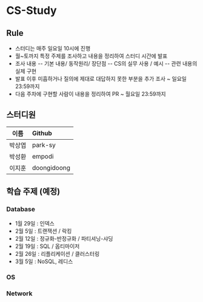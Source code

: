 # CS-Study

## Rule
- 스터디는 매주 일요일 10시에 진행
- 월~토까지 특정 주제를 조사하고 내용을 정리하여 스터디 시간에 발표
- 조사 내용
-- 기본 내용/ 동작원리/ 장단점
-- CS의 실무 사용 / 예시
-- 관련 내용의 실제 구현
- 발표 이후 미흡하거나 질의에 제대로 대답하지 못한 부분을 추가 조사 ~ 일요일 23:59까지
- 다음 주차에 구현할 사람이 내용을 정리하여 PR ~ 월요일 23:59까지

## 스터디원

|     이름     | Github          | 
| :----------: | :------------- | 
|    박상엽    | park-sy         | 
|    박성환    | empodi          |
|    이지훈    |   doongidoong   | 


## 학습 주제 (예정)

### Database
- 1월 29일 : 인덱스
- 2월 5일 : 트랜잭션 / 락킹
- 2월 12일 : 정규화-반정규화 / 파티셔닝-샤딩
- 2월 19일 : SQL / 옵티마이저
- 2월 26일 : 리플리케이션 / 클러스터링
- 3월 5일 : NoSQL, 레디스

### OS
### Network

